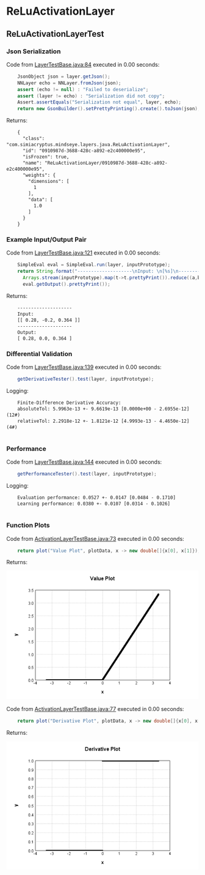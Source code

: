 # ReLuActivationLayer
## ReLuActivationLayerTest
### Json Serialization
Code from [LayerTestBase.java:84](../../../../../../../../MindsEye/src/test/java/com/simiacryptus/mindseye/layers/LayerTestBase.java#L84) executed in 0.00 seconds: 
```java
    JsonObject json = layer.getJson();
    NNLayer echo = NNLayer.fromJson(json);
    assert (echo != null) : "Failed to deserialize";
    assert (layer != echo) : "Serialization did not copy";
    Assert.assertEquals("Serialization not equal", layer, echo);
    return new GsonBuilder().setPrettyPrinting().create().toJson(json);
```

Returns: 

```
    {
      "class": "com.simiacryptus.mindseye.layers.java.ReLuActivationLayer",
      "id": "0910987d-3688-428c-a892-e2c400000e95",
      "isFrozen": true,
      "name": "ReLuActivationLayer/0910987d-3688-428c-a892-e2c400000e95",
      "weights": {
        "dimensions": [
          1
        ],
        "data": [
          1.0
        ]
      }
    }
```



### Example Input/Output Pair
Code from [LayerTestBase.java:121](../../../../../../../../MindsEye/src/test/java/com/simiacryptus/mindseye/layers/LayerTestBase.java#L121) executed in 0.00 seconds: 
```java
    SimpleEval eval = SimpleEval.run(layer, inputPrototype);
    return String.format("--------------------\nInput: \n[%s]\n--------------------\nOutput: \n%s",
      Arrays.stream(inputPrototype).map(t->t.prettyPrint()).reduce((a,b)->a+",\n"+b).get(),
      eval.getOutput().prettyPrint());
```

Returns: 

```
    --------------------
    Input: 
    [[ 0.28, -0.2, 0.364 ]]
    --------------------
    Output: 
    [ 0.28, 0.0, 0.364 ]
```



### Differential Validation
Code from [LayerTestBase.java:139](../../../../../../../../MindsEye/src/test/java/com/simiacryptus/mindseye/layers/LayerTestBase.java#L139) executed in 0.00 seconds: 
```java
    getDerivativeTester().test(layer, inputPrototype);
```
Logging: 
```
    Finite-Difference Derivative Accuracy:
    absoluteTol: 5.9963e-13 +- 9.6619e-13 [0.0000e+00 - 2.6955e-12] (12#)
    relativeTol: 2.2918e-12 +- 1.8121e-12 [4.9993e-13 - 4.4650e-12] (4#)
    
```

### Performance
Code from [LayerTestBase.java:144](../../../../../../../../MindsEye/src/test/java/com/simiacryptus/mindseye/layers/LayerTestBase.java#L144) executed in 0.00 seconds: 
```java
    getPerformanceTester().test(layer, inputPrototype);
```
Logging: 
```
    Evaluation performance: 0.0527 +- 0.0147 [0.0484 - 0.1710]
    Learning performance: 0.0380 +- 0.0107 [0.0314 - 0.1026]
    
```

### Function Plots
Code from [ActivationLayerTestBase.java:73](../../../../../../../../MindsEye/src/test/java/com/simiacryptus/mindseye/layers/java/ActivationLayerTestBase.java#L73) executed in 0.00 seconds: 
```java
    return plot("Value Plot", plotData, x -> new double[]{x[0], x[1]});
```

Returns: 

![Result](etc/test.1.png)



Code from [ActivationLayerTestBase.java:77](../../../../../../../../MindsEye/src/test/java/com/simiacryptus/mindseye/layers/java/ActivationLayerTestBase.java#L77) executed in 0.00 seconds: 
```java
    return plot("Derivative Plot", plotData, x -> new double[]{x[0], x[2]});
```

Returns: 

![Result](etc/test.2.png)



